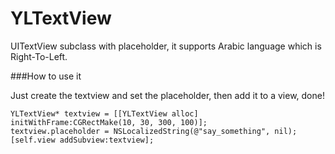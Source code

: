 YLTextView
==========

UITextView subclass with placeholder, it supports Arabic language which is Right-To-Left.

###How to use it

Just create the textview and set the placeholder, then add it to a view, done!

    YLTextView* textview = [[YLTextView alloc] initWithFrame:CGRectMake(10, 30, 300, 100)];
    textview.placeholder = NSLocalizedString(@"say_something", nil);
    [self.view addSubview:textview];

